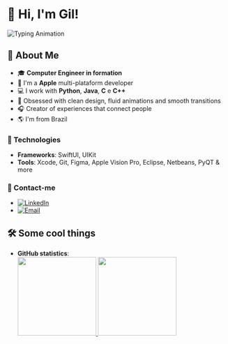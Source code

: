 # 👋 Hi, I'm Gil! 

![Typing Animation](https://readme-typing-svg.herokuapp.com?color=1A73E8&size=25&lines=Developer;iOS+Designer;Apple+plataforms)

## 🚀 About Me
- 🎓 **Computer Engineer in formation**
- 🍎 I'm a **Apple** multi-plataform developer
- 💻 I work with **Python**, **Java**, **C** e **C++**  
- 🎨 Obsessed with clean design, fluid animations and smooth transitions
- 🎧 Creator of experiences that connect people 
- 🌎 I'm from Brazil

### 🦾 Technologies
- **Frameworks**: SwiftUI, UIKit  
- **Tools**: Xcode, Git, Figma, Apple Vision Pro, Eclipse, Netbeans, PyQT & more

### 📨 Contact-me
- [![LinkedIn](https://img.shields.io/badge/LinkedIn-Gilberto%20Neto-blue?style=flat&logo=LinkedIn&logoColor=white)](https://www.linkedin.com/in/gilberto-neto21)  
- [![Email](https://img.shields.io/badge/Gmail-Gilberto%20Neto-D14836?style=flat&logo=gmail&logoColor=white)](mailto:gilbertogomes.ac@gmail.com)

## 🛠️ Some cool things

- **GitHub statistics**:  
  <div>
  <a href="https://github.com/gilberton3to">
    <img height="180em" src="https://github-readme-stats.vercel.app/api?username=gilberton3to&show_icons=true&theme=radical&include_all_commits=true&count_private=true"/> 
    <img height="180em" src="https://github-readme-stats.vercel.app/api/top-langs/?username=gilberton3to&layout=compact&langs_count=168&theme=radical"/>
<div>
